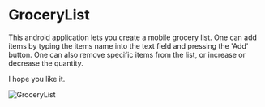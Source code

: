 
# GroceryList
This android application lets you create a mobile grocery list.
One can add items by typing the items name into the text field and pressing the 'Add' button.
One can also remove specific items from the list, or increase or decrease the quantity. 

I hope you like it.

![GroceryList](https://user-images.githubusercontent.com/77891829/120484745-a8979200-c3b3-11eb-8f4c-107a3782444f.png)
